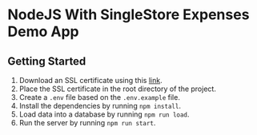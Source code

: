 # NodeJS With SingleStore Expenses Demo App

## Getting Started

1. Download an SSL certificate using this [link](https://portal.singlestore.com/static/ca/singlestore_bundle.pem).
2. Place the SSL certificate in the root directory of the project.
3. Create a `.env` file based on the `.env.example` file.
4. Install the dependencies by running `npm install`.
5. Load data into a database by running `npm run load`.
6. Run the server by running `npm run start`.
